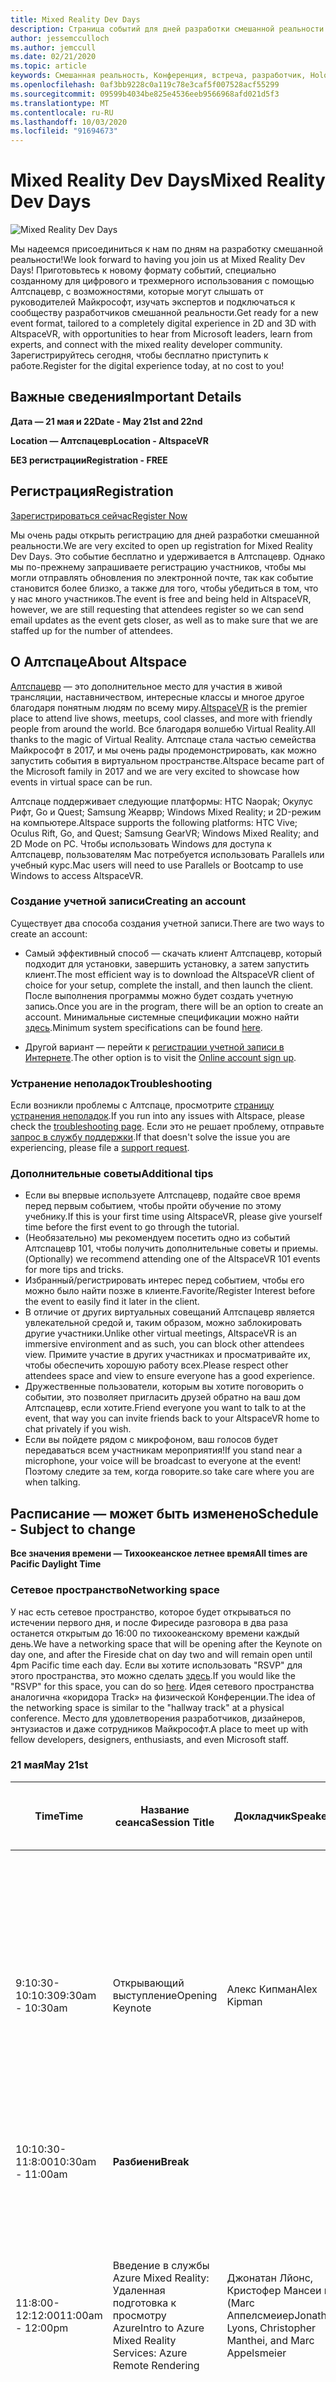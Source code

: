 ```yaml
---
title: Mixed Reality Dev Days
description: Страница событий для дней разработки смешанной реальности
author: jessemcculloch
ms.author: jemccull
ms.date: 02/21/2020
ms.topic: article
keywords: Смешанная реальность, Конференция, встреча, разработчик, HoloLens, HoloLens 2, Kinect
ms.openlocfilehash: 0af3bb9228c0a119c78e3caf5f007528acf55299
ms.sourcegitcommit: 09599b4034be825e4536eeb9566968afd021d5f3
ms.translationtype: MT
ms.contentlocale: ru-RU
ms.lasthandoff: 10/03/2020
ms.locfileid: "91694673"
---
```

# <a name="mixed-reality-dev-days"></a><span data-ttu-id="3b0d9-104">Mixed Reality Dev Days</span><span class="sxs-lookup"><span data-stu-id="3b0d9-104">Mixed Reality Dev Days</span></span>

![Mixed Reality Dev Days](images/MRDD/MRDevDaysBanner.png)

<span data-ttu-id="3b0d9-106">Мы надеемся присоединиться к нам по дням на разработку смешанной реальности!</span><span class="sxs-lookup"><span data-stu-id="3b0d9-106">We look forward to having you join us at Mixed Reality Dev Days!</span></span> <span data-ttu-id="3b0d9-107">Приготовьтесь к новому формату событий, специально созданному для цифрового и трехмерного использования с помощью Алтспацевр, с возможностями, которые могут слышать от руководителей Майкрософт, изучать экспертов и подключаться к сообществу разработчиков смешанной реальности.</span><span class="sxs-lookup"><span data-stu-id="3b0d9-107">Get ready for a new event format, tailored to a completely digital experience in 2D and 3D with AltspaceVR, with opportunities to hear from Microsoft leaders, learn from experts, and connect with the mixed reality developer community.</span></span> <span data-ttu-id="3b0d9-108">Зарегистрируйтесь сегодня, чтобы бесплатно приступить к работе.</span><span class="sxs-lookup"><span data-stu-id="3b0d9-108">Register for the digital experience today, at no cost to you!</span></span>

## <a name="important-details"></a><span data-ttu-id="3b0d9-109">Важные сведения</span><span class="sxs-lookup"><span data-stu-id="3b0d9-109">Important Details</span></span>

<span data-ttu-id="3b0d9-110">**Дата — 21 мая и 22**</span><span class="sxs-lookup"><span data-stu-id="3b0d9-110">**Date - May 21st and 22nd**</span></span>

<span data-ttu-id="3b0d9-111">**Location — Алтспацевр**</span><span class="sxs-lookup"><span data-stu-id="3b0d9-111">**Location - AltspaceVR**</span></span>

<span data-ttu-id="3b0d9-112">**БЕЗ регистрации**</span><span class="sxs-lookup"><span data-stu-id="3b0d9-112">**Registration - FREE**</span></span>

## <a name="registration"></a><span data-ttu-id="3b0d9-113">Регистрация</span><span class="sxs-lookup"><span data-stu-id="3b0d9-113">Registration</span></span>

[<span data-ttu-id="3b0d9-114">Зарегистрироваться сейчас</span><span class="sxs-lookup"><span data-stu-id="3b0d9-114">Register Now</span></span>](https://mixedrealityprod.microsoftcrmportals.com/MRDDRegistration/)

<span data-ttu-id="3b0d9-115">Мы очень рады открыть регистрацию для дней разработки смешанной реальности.</span><span class="sxs-lookup"><span data-stu-id="3b0d9-115">We are very excited to open up registration for Mixed Reality Dev Days.</span></span>  <span data-ttu-id="3b0d9-116">Это событие бесплатно и удерживается в Алтспацевр. Однако мы по-прежнему запрашиваете регистрацию участников, чтобы мы могли отправлять обновления по электронной почте, так как событие становится более близко, а также для того, чтобы убедиться в том, что у нас много участников.</span><span class="sxs-lookup"><span data-stu-id="3b0d9-116">The event is free and being held in AltspaceVR, however, we are still requesting that attendees register so we can send email updates as the event gets closer, as well as to make sure that we are staffed up for the number of attendees.</span></span>

## <a name="about-altspace"></a><span data-ttu-id="3b0d9-117">О Алтспаце</span><span class="sxs-lookup"><span data-stu-id="3b0d9-117">About Altspace</span></span>

<span data-ttu-id="3b0d9-118">[Алтспацевр](https://altvr.com/) — это дополнительное место для участия в живой трансляции, наставничеством, интересные классы и многое другое благодаря понятным людям по всему миру.</span><span class="sxs-lookup"><span data-stu-id="3b0d9-118">[AltspaceVR](https://altvr.com/) is the premier place to attend live shows, meetups, cool classes, and more with friendly people from around the world.</span></span> <span data-ttu-id="3b0d9-119">Все благодаря волшебю Virtual Reality.</span><span class="sxs-lookup"><span data-stu-id="3b0d9-119">All thanks to the magic of Virtual Reality.</span></span>  <span data-ttu-id="3b0d9-120">Алтспаце стала частью семейства Майкрософт в 2017, и мы очень рады продемонстрировать, как можно запустить события в виртуальном пространстве.</span><span class="sxs-lookup"><span data-stu-id="3b0d9-120">Altspace became part of the Microsoft family in 2017 and we are very excited to showcase how events in virtual space can be run.</span></span>

<span data-ttu-id="3b0d9-121">Алтспаце поддерживает следующие платформы: HTC Naopak; Окулус Рифт, Go и Quest; Samsung Жеарвр; Windows Mixed Reality; и 2D-режим на компьютере.</span><span class="sxs-lookup"><span data-stu-id="3b0d9-121">Altspace supports the following platforms: HTC Vive; Oculus Rift, Go, and Quest; Samsung GearVR; Windows Mixed Reality; and 2D Mode on PC.</span></span>  <span data-ttu-id="3b0d9-122">Чтобы использовать Windows для доступа к Алтспацевр, пользователям Mac потребуется использовать Parallels или учебный курс.</span><span class="sxs-lookup"><span data-stu-id="3b0d9-122">Mac users will need to use Parallels or Bootcamp to use Windows to access AltspaceVR.</span></span>

### <a name="creating-an-account"></a><span data-ttu-id="3b0d9-123">Создание учетной записи</span><span class="sxs-lookup"><span data-stu-id="3b0d9-123">Creating an account</span></span>

<span data-ttu-id="3b0d9-124">Существует два способа создания учетной записи.</span><span class="sxs-lookup"><span data-stu-id="3b0d9-124">There are two ways to create an account:</span></span>

- <span data-ttu-id="3b0d9-125">Самый эффективный способ — скачать клиент Алтспацевр, который подходит для установки, завершить установку, а затем запустить клиент.</span><span class="sxs-lookup"><span data-stu-id="3b0d9-125">The most efficient way is to download the AltspaceVR client of choice for your setup, complete the install, and then launch the client.</span></span> <span data-ttu-id="3b0d9-126">После выполнения программы можно будет создать учетную запись.</span><span class="sxs-lookup"><span data-stu-id="3b0d9-126">Once you are in the program, there will be an option to create an account.</span></span>  <span data-ttu-id="3b0d9-127">Минимальные системные спецификации можно найти [здесь](https://help.altvr.com/hc/en-us/articles/115003538414-Minimum-System-Specifications).</span><span class="sxs-lookup"><span data-stu-id="3b0d9-127">Minimum system specifications can be found [here](https://help.altvr.com/hc/en-us/articles/115003538414-Minimum-System-Specifications).</span></span>

- <span data-ttu-id="3b0d9-128">Другой вариант — перейти к [регистрации учетной записи в Интернете](https://account.altvr.com/users/sign_up).</span><span class="sxs-lookup"><span data-stu-id="3b0d9-128">The other option is to visit the [Online account sign up](https://account.altvr.com/users/sign_up).</span></span>

### <a name="troubleshooting"></a><span data-ttu-id="3b0d9-129">Устранение неполадок</span><span class="sxs-lookup"><span data-stu-id="3b0d9-129">Troubleshooting</span></span>

<span data-ttu-id="3b0d9-130">Если возникли проблемы с Алтспаце, просмотрите [страницу устранения неполадок](https://help.altvr.com/hc/en-us/sections/115000792634-Troubleshooting).</span><span class="sxs-lookup"><span data-stu-id="3b0d9-130">If you run into any issues with Altspace, please check the [troubleshooting page](https://help.altvr.com/hc/en-us/sections/115000792634-Troubleshooting).</span></span> <span data-ttu-id="3b0d9-131">Если это не решает проблему, отправьте [запрос в службу поддержки](https://help.altvr.com/hc/en-us/requests/new).</span><span class="sxs-lookup"><span data-stu-id="3b0d9-131">If that doesn't solve the issue you are experiencing, please file a [support request](https://help.altvr.com/hc/en-us/requests/new).</span></span>

### <a name="additional-tips"></a><span data-ttu-id="3b0d9-132">Дополнительные советы</span><span class="sxs-lookup"><span data-stu-id="3b0d9-132">Additional tips</span></span>

- <span data-ttu-id="3b0d9-133">Если вы впервые используете Алтспацевр, подайте свое время перед первым событием, чтобы пройти обучение по этому учебнику.</span><span class="sxs-lookup"><span data-stu-id="3b0d9-133">If this is your first time using AltspaceVR, please give yourself time before the first event to go through the tutorial.</span></span>
- <span data-ttu-id="3b0d9-134">(Необязательно) мы рекомендуем посетить одно из событий Алтспацевр 101, чтобы получить дополнительные советы и приемы.</span><span class="sxs-lookup"><span data-stu-id="3b0d9-134">(Optionally) we recommend attending one of the AltspaceVR 101 events for more tips and tricks.</span></span>
- <span data-ttu-id="3b0d9-135">Избранный/регистрировать интерес перед событием, чтобы его можно было найти позже в клиенте.</span><span class="sxs-lookup"><span data-stu-id="3b0d9-135">Favorite/Register Interest before the event to easily find it later in the client.</span></span>
- <span data-ttu-id="3b0d9-136">В отличие от других виртуальных совещаний Алтспацевр является увлекательной средой и, таким образом, можно заблокировать другие участники.</span><span class="sxs-lookup"><span data-stu-id="3b0d9-136">Unlike other virtual meetings, AltspaceVR is an immersive environment and as such, you can block other attendees view.</span></span> <span data-ttu-id="3b0d9-137">Примите участие в других участниках и просматривайте их, чтобы обеспечить хорошую работу всех.</span><span class="sxs-lookup"><span data-stu-id="3b0d9-137">Please respect other attendees space and view to ensure everyone has a good experience.</span></span>
- <span data-ttu-id="3b0d9-138">Дружественные пользователи, которым вы хотите поговорить о событии, это позволяет пригласить друзей обратно на ваш дом Алтспацевр, если хотите.</span><span class="sxs-lookup"><span data-stu-id="3b0d9-138">Friend everyone you want to talk to at the event, that way you can invite friends back to your AltspaceVR home to chat privately if you wish.</span></span>
- <span data-ttu-id="3b0d9-139">Если вы пойдете рядом с микрофоном, ваш голосов будет передаваться всем участникам мероприятия!</span><span class="sxs-lookup"><span data-stu-id="3b0d9-139">If you stand near a microphone, your voice will be broadcast to everyone at the event!</span></span> <span data-ttu-id="3b0d9-140">Поэтому следите за тем, когда говорите.</span><span class="sxs-lookup"><span data-stu-id="3b0d9-140">so take care where you are when talking.</span></span>

## <a name="schedule---subject-to-change"></a><span data-ttu-id="3b0d9-141">Расписание — может быть изменено</span><span class="sxs-lookup"><span data-stu-id="3b0d9-141">Schedule - Subject to change</span></span>

<span data-ttu-id="3b0d9-142">**Все значения времени — Тихоокеанское летнее время**</span><span class="sxs-lookup"><span data-stu-id="3b0d9-142">**All times are Pacific Daylight Time**</span></span> 

### <a name="networking-space"></a><span data-ttu-id="3b0d9-143">Сетевое пространство</span><span class="sxs-lookup"><span data-stu-id="3b0d9-143">Networking space</span></span>

<span data-ttu-id="3b0d9-144">У нас есть сетевое пространство, которое будет открываться по истечении первого дня, и после Фиресиде разговора в два раза останется открытым до 16:00 по тихоокеанскому времени каждый день.</span><span class="sxs-lookup"><span data-stu-id="3b0d9-144">We have a networking space that will be opening after the Keynote on day one, and after the Fireside chat on day two and will remain open until 4pm Pacific time each day.</span></span> <span data-ttu-id="3b0d9-145">Если вы хотите использовать "RSVP" для этого пространства, это можно сделать [здесь](https://account.altvr.com/events/1472955760198550135).</span><span class="sxs-lookup"><span data-stu-id="3b0d9-145">If you would like the "RSVP" for this space, you can do so [here](https://account.altvr.com/events/1472955760198550135).</span></span> <span data-ttu-id="3b0d9-146">Идея сетевого пространства аналогична «коридора Track» на физической Конференции.</span><span class="sxs-lookup"><span data-stu-id="3b0d9-146">The idea of the networking space is similar to the "hallway track" at a physical conference.</span></span>  <span data-ttu-id="3b0d9-147">Место для удовлетворения разработчиков, дизайнеров, энтузиастов и даже сотрудников Майкрософт.</span><span class="sxs-lookup"><span data-stu-id="3b0d9-147">A place to meet up with fellow developers, designers, enthusiasts, and even Microsoft staff.</span></span>

### <a name="may-21st"></a><span data-ttu-id="3b0d9-148">21 мая</span><span class="sxs-lookup"><span data-stu-id="3b0d9-148">May 21st</span></span>
|<span data-ttu-id="3b0d9-149">**Time**</span><span class="sxs-lookup"><span data-stu-id="3b0d9-149">**Time**</span></span>|<span data-ttu-id="3b0d9-150">**Название сеанса**</span><span class="sxs-lookup"><span data-stu-id="3b0d9-150">**Session Title**</span></span>|<span data-ttu-id="3b0d9-151">**Докладчик**</span><span class="sxs-lookup"><span data-stu-id="3b0d9-151">**Speaker**</span></span>|<span data-ttu-id="3b0d9-152">**Описание**</span><span class="sxs-lookup"><span data-stu-id="3b0d9-152">**Description**</span></span>|<span data-ttu-id="3b0d9-153">**Ссылка на страницу событий**</span><span class="sxs-lookup"><span data-stu-id="3b0d9-153">**Link to Event Page**</span></span>|
|---------|---------|---------|---------|---------|
|<span data-ttu-id="3b0d9-154">9:10:30-10:10:30</span><span class="sxs-lookup"><span data-stu-id="3b0d9-154">9:30am - 10:30am</span></span>|<span data-ttu-id="3b0d9-155">Открывающий выступление</span><span class="sxs-lookup"><span data-stu-id="3b0d9-155">Opening Keynote</span></span>|<span data-ttu-id="3b0d9-156">Алекс Кипман</span><span class="sxs-lookup"><span data-stu-id="3b0d9-156">Alex Kipman</span></span>|<span data-ttu-id="3b0d9-157">Присоединяйтесь к нам, как Алекс Кипман запускает наше первое событие в течение дня с виртуальной смешанной реальности.</span><span class="sxs-lookup"><span data-stu-id="3b0d9-157">Come join us as Alex Kipman starts our first ever virtual Mixed Reality Dev Days event.</span></span> <span data-ttu-id="3b0d9-158">Если вы используете гарнитуру VR, мы рекомендуем присоединиться к нам в Алтспацевр. Если вы присоединяетесь к компьютеру, ознакомьтесь с нашим облаку по адресу [https://aka.ms/MRDDKeynote](https://aka.ms/MRDDKeynote)</span><span class="sxs-lookup"><span data-stu-id="3b0d9-158">If you are using a VR headset we encourage you to join us in AltspaceVR, and if you are joining from a computer, please check out our livestream at [https://aka.ms/MRDDKeynote](https://aka.ms/MRDDKeynote)</span></span>|[<span data-ttu-id="3b0d9-159">Страница RSVP</span><span class="sxs-lookup"><span data-stu-id="3b0d9-159">RSVP Page</span></span>](https://account.altvr.com/events/1475172303389065242)|
|<span data-ttu-id="3b0d9-160">10:10:30-11:8:00</span><span class="sxs-lookup"><span data-stu-id="3b0d9-160">10:30am - 11:00am</span></span>|<span data-ttu-id="3b0d9-161">**Разбиени**</span><span class="sxs-lookup"><span data-stu-id="3b0d9-161">**Break**</span></span>||||
|<span data-ttu-id="3b0d9-162">11:8:00-12:12:00</span><span class="sxs-lookup"><span data-stu-id="3b0d9-162">11:00am - 12:00pm</span></span>|<span data-ttu-id="3b0d9-163">Введение в службы Azure Mixed Reality: Удаленная подготовка к просмотру Azure</span><span class="sxs-lookup"><span data-stu-id="3b0d9-163">Intro to Azure Mixed Reality Services: Azure Remote Rendering</span></span>|<span data-ttu-id="3b0d9-164">Джонатан Лйонс, Кристофер Мансеи и (Marc Аппелсмеиер</span><span class="sxs-lookup"><span data-stu-id="3b0d9-164">Jonathan Lyons, Christopher Manthei, and Marc Appelsmeier</span></span>|<span data-ttu-id="3b0d9-165">Удаленная визуализация Azure только что была общедоступной предварительной версии.</span><span class="sxs-lookup"><span data-stu-id="3b0d9-165">Azure Remote Rendering just entered public preview.</span></span>  <span data-ttu-id="3b0d9-166">Узнайте, как с помощью ARR можно визуализировать интерактивные трехмерные модели с сотнями миллионов многоугольников и передавать их на устройства, например HoloLens 2 в режиме реального времени.</span><span class="sxs-lookup"><span data-stu-id="3b0d9-166">Learn how you can use ARR to render interactive 3D models with hundreds of millions of polygons and stream them to devices like HoloLens 2 in real-time.</span></span>|[<span data-ttu-id="3b0d9-167">Страница RSVP</span><span class="sxs-lookup"><span data-stu-id="3b0d9-167">RSVP Page</span></span>](https://account.altvr.com/events/1475002657985790153)|
|<span data-ttu-id="3b0d9-168">11:8:00-12:12:00</span><span class="sxs-lookup"><span data-stu-id="3b0d9-168">11:00am - 12:00pm</span></span>|<span data-ttu-id="3b0d9-169">Введение в неreal + МРТК для HoloLens 2</span><span class="sxs-lookup"><span data-stu-id="3b0d9-169">Intro to Unreal + MRTK for HoloLens 2</span></span>|<span data-ttu-id="3b0d9-170">Лето Wu & Luis Валверде</span><span class="sxs-lookup"><span data-stu-id="3b0d9-170">Summer Wu & Luis Valverde</span></span>|<span data-ttu-id="3b0d9-171">Поддержка нереального модуля для HoloLens 2 достигла состояния готовности к производству с выпуском UE 4,25 в Май!</span><span class="sxs-lookup"><span data-stu-id="3b0d9-171">Unreal Engine support for HoloLens 2 reached production-ready status with the release of UE 4.25 in May!</span></span> <span data-ttu-id="3b0d9-172">Наряду с UE 4,25, в ответ на вопрос Top, мы с вами работаем от разработчиков, так как поддержка HoloLens в реальности была впервые отгружена в предварительной версии, наша группа выпустила первый компонент набора средств Mixed Reality для нереальных: средств UX 0,8.</span><span class="sxs-lookup"><span data-stu-id="3b0d9-172">Alongside UE 4.25, in response to the top ask we've been hearing from developers since Unreal's HoloLens support first shipped in preview, our team released the first component of the Mixed Reality Toolkit for Unreal: UX Tools 0.8.</span></span> <span data-ttu-id="3b0d9-173">В этом выпуске мы предоставим обзор функций, предоставляемых в нереальном ядре 4 и МРТК, и как их использовать для создания процесса сборки для HoloLens 2.</span><span class="sxs-lookup"><span data-stu-id="3b0d9-173">In this talk, we'll provide an overview of the features provided in Unreal Engine 4 and MRTK for Unreal, and how to use them to build epic experiences for HoloLens 2.</span></span>|[<span data-ttu-id="3b0d9-174">Страница RSVP</span><span class="sxs-lookup"><span data-stu-id="3b0d9-174">RSVP Page</span></span>](https://account.altvr.com/events/1475006046102618860)|
|<span data-ttu-id="3b0d9-175">11:8:00-12:12:00</span><span class="sxs-lookup"><span data-stu-id="3b0d9-175">11:00am - 12:00pm</span></span>|<span data-ttu-id="3b0d9-176">Начало работы с HoloLens 2 и Unity</span><span class="sxs-lookup"><span data-stu-id="3b0d9-176">Getting started with the HoloLens 2 and Unity</span></span>|<span data-ttu-id="3b0d9-177">"Самое Миллер" — Unity</span><span class="sxs-lookup"><span data-stu-id="3b0d9-177">Dan Miller - Unity</span></span>|<span data-ttu-id="3b0d9-178">Изучите основы настройки Unity и создания для HoloLens 2.</span><span class="sxs-lookup"><span data-stu-id="3b0d9-178">Learn the basics of setting up Unity and building for the HoloLens 2.</span></span> <span data-ttu-id="3b0d9-179">В этой презентации рассматриваются рекомендации, основные возможности HoloLens 2 и способы быстрого добавления поддержки отслеживания и интерактивности с помощью собственного API Unity.</span><span class="sxs-lookup"><span data-stu-id="3b0d9-179">This presentation will cover best practices, basic features of the HoloLens 2 and how to quickly add hand tracking support and interactivity with native Unity API's</span></span>|[<span data-ttu-id="3b0d9-180">Страница RSVP</span><span class="sxs-lookup"><span data-stu-id="3b0d9-180">RSVP Page</span></span>](https://account.altvr.com/events/1472992231919977379)|
|<span data-ttu-id="3b0d9-181">12:12:00-1:12:00</span><span class="sxs-lookup"><span data-stu-id="3b0d9-181">12:00pm - 1:00pm</span></span>|<span data-ttu-id="3b0d9-182">**Ланч**</span><span class="sxs-lookup"><span data-stu-id="3b0d9-182">**Lunch**</span></span>||||
|<span data-ttu-id="3b0d9-183">1:12:00-2:12:00</span><span class="sxs-lookup"><span data-stu-id="3b0d9-183">1:00pm - 2:00pm</span></span>|<span data-ttu-id="3b0d9-184">Введение в службы Azure Mixed Reality: пространственные привязки Azure</span><span class="sxs-lookup"><span data-stu-id="3b0d9-184">Intro to Azure Mixed Reality Services: Azure Spatial Anchors</span></span>|<span data-ttu-id="3b0d9-185">Арчана Айеру & Виценте Ривера</span><span class="sxs-lookup"><span data-stu-id="3b0d9-185">Archana Iyer & Vicente Rivera</span></span>|<span data-ttu-id="3b0d9-186">Обзор пространственных привязок Azure (ASA) и соответствующих сценариев.</span><span class="sxs-lookup"><span data-stu-id="3b0d9-186">An overview of Azure Spatial Anchors (ASA) and relevant scenarios.</span></span> <span data-ttu-id="3b0d9-187">В этом разговоре будут рассмотрены новые возможности, разработанные в прошлом году, с примерами кода для их использования.</span><span class="sxs-lookup"><span data-stu-id="3b0d9-187">This talk will go over new capabilities developed in the past year, with code samples on how to use them.</span></span> <span data-ttu-id="3b0d9-188">Мы будем перейдем к рекомендациям при построении с помощью ASA и тому, как приступить к интеграции в свои продукты.</span><span class="sxs-lookup"><span data-stu-id="3b0d9-188">We will go over best practices while building with ASA and how you can start integrating it into your products.</span></span>|[<span data-ttu-id="3b0d9-189">Страница RSVP</span><span class="sxs-lookup"><span data-stu-id="3b0d9-189">RSVP Page</span></span>](https://account.altvr.com/events/1475008244597392161)|
|<span data-ttu-id="3b0d9-190">1:12:00-2:12:00</span><span class="sxs-lookup"><span data-stu-id="3b0d9-190">1:00pm - 2:00pm</span></span>|<span data-ttu-id="3b0d9-191">Введение в МРТК-Unity</span><span class="sxs-lookup"><span data-stu-id="3b0d9-191">Intro to MRTK-Unity</span></span>|<span data-ttu-id="3b0d9-192">Касерине Диаз</span><span class="sxs-lookup"><span data-stu-id="3b0d9-192">Catherine Diaz</span></span>|<span data-ttu-id="3b0d9-193">В статье Введение в МРТК Session будет учебник по созданию простого приложения МРТК от начала до конца.</span><span class="sxs-lookup"><span data-stu-id="3b0d9-193">The Introduction to MRTK session will be a tutorial on how to create a simple MRTK app from start to finish.</span></span>  <span data-ttu-id="3b0d9-194">В этом разговоре будут рассмотрены концепции взаимодействия и показаны МРТК возможности для нескольких платформ.</span><span class="sxs-lookup"><span data-stu-id="3b0d9-194">This talk will go over interaction concepts and show MRTK’s multi-platform capabilities.</span></span>|[<span data-ttu-id="3b0d9-195">Страница RSVP</span><span class="sxs-lookup"><span data-stu-id="3b0d9-195">RSVP Page</span></span>](https://account.altvr.com/events/1475010228134085240)|
|<span data-ttu-id="3b0d9-196">1:12:00-2:12:00</span><span class="sxs-lookup"><span data-stu-id="3b0d9-196">1:00pm - 2:00pm</span></span>|<span data-ttu-id="3b0d9-197">Сведения из приложения MR Surfaces</span><span class="sxs-lookup"><span data-stu-id="3b0d9-197">Learnings from the MR Surfaces App</span></span>|<span data-ttu-id="3b0d9-198">От Симкинс</span><span class="sxs-lookup"><span data-stu-id="3b0d9-198">Lars Simkins</span></span>|<span data-ttu-id="3b0d9-199">Присоединяйтесь к инженерам приложения МРДЛ Surfaces для HoloLens 2, так как они говорят о истории разработки приложения и технических выделениях.</span><span class="sxs-lookup"><span data-stu-id="3b0d9-199">Join the engineers behind the MRDL Surfaces app for HoloLens 2 as they talk about the app’s design story and technical highlights.</span></span>|[<span data-ttu-id="3b0d9-200">Страница RSVP</span><span class="sxs-lookup"><span data-stu-id="3b0d9-200">RSVP Page</span></span>](https://account.altvr.com/events/1475013412952998418)|
|<span data-ttu-id="3b0d9-201">2:12:00-2:30</span><span class="sxs-lookup"><span data-stu-id="3b0d9-201">2:00pm - 2:30pm</span></span>|<span data-ttu-id="3b0d9-202">**Разбиени**</span><span class="sxs-lookup"><span data-stu-id="3b0d9-202">**Break**</span></span>||||
|<span data-ttu-id="3b0d9-203">2:30-3:30</span><span class="sxs-lookup"><span data-stu-id="3b0d9-203">2:30pm - 3:30pm</span></span>|<span data-ttu-id="3b0d9-204">Интеграция с отслеживанием текста Azure Kinect с Unity</span><span class="sxs-lookup"><span data-stu-id="3b0d9-204">Azure Kinect Body Tracking Unity Integration</span></span>|<span data-ttu-id="3b0d9-205">Ангус Антлэй</span><span class="sxs-lookup"><span data-stu-id="3b0d9-205">Angus Antley</span></span>| <span data-ttu-id="3b0d9-206">Узнайте, как использовать символы в Unity с помощью пакета SDK для отслеживания текста Kinect для Azure.</span><span class="sxs-lookup"><span data-stu-id="3b0d9-206">Learn how to drive characters in Unity using the Azure Kinect Body Tracking SDK.</span></span>|[<span data-ttu-id="3b0d9-207">Страница RSVP</span><span class="sxs-lookup"><span data-stu-id="3b0d9-207">RSVP Page</span></span>](https://account.altvr.com/events/1475015668867793376)|
|<span data-ttu-id="3b0d9-208">2:30-3:30</span><span class="sxs-lookup"><span data-stu-id="3b0d9-208">2:30pm - 3:30pm</span></span>|<span data-ttu-id="3b0d9-209">Стандартные блоки UX МРТК</span><span class="sxs-lookup"><span data-stu-id="3b0d9-209">MRTK’s UX Building Blocks</span></span>|<span data-ttu-id="3b0d9-210">Йоон парк</span><span class="sxs-lookup"><span data-stu-id="3b0d9-210">Yoon Park</span></span>|<span data-ttu-id="3b0d9-211">Подробное рассмотрение компонентов UX МРТК, которые помогут вам создавать привлекательные возможности смешанной реальности.</span><span class="sxs-lookup"><span data-stu-id="3b0d9-211">Deep dive on the MRTK’s UX components that help you build beautiful mixed reality experiences.</span></span>|[<span data-ttu-id="3b0d9-212">Страница RSVP</span><span class="sxs-lookup"><span data-stu-id="3b0d9-212">RSVP Page</span></span>](https://account.altvr.com/events/1475017558024257973)|
|<span data-ttu-id="3b0d9-213">2:30-3:30</span><span class="sxs-lookup"><span data-stu-id="3b0d9-213">2:30pm - 3:30pm</span></span>|<span data-ttu-id="3b0d9-214">Средства производительности МРТК</span><span class="sxs-lookup"><span data-stu-id="3b0d9-214">MRTK Performance Tools</span></span>|<span data-ttu-id="3b0d9-215">Куртис Евелеигх & Дэвид Клине</span><span class="sxs-lookup"><span data-stu-id="3b0d9-215">Kurtis Eveleigh & David Kline</span></span>|<span data-ttu-id="3b0d9-216">Общие сведения о средствах производительности, как в МРТК, так и на внешних, а также в обзоре стандартного шейдера МРТК.</span><span class="sxs-lookup"><span data-stu-id="3b0d9-216">An introduction to performance tools, both in MRTK and external, as well as an overview of the MRTK Standard Shader.</span></span>|[<span data-ttu-id="3b0d9-217">Страница RSVP</span><span class="sxs-lookup"><span data-stu-id="3b0d9-217">RSVP Page</span></span>](https://account.altvr.com/events/1475019477857861856)|
|<span data-ttu-id="3b0d9-218">3:30-4:12:00</span><span class="sxs-lookup"><span data-stu-id="3b0d9-218">3:30pm - 4:00pm</span></span>|<span data-ttu-id="3b0d9-219">**Разбиени**</span><span class="sxs-lookup"><span data-stu-id="3b0d9-219">**Break**</span></span>||||
|<span data-ttu-id="3b0d9-220">4:12:00-5:12:00</span><span class="sxs-lookup"><span data-stu-id="3b0d9-220">4:00pm - 5:00pm</span></span>|<span data-ttu-id="3b0d9-221">Состояние смешанной реальности — где компании находят успеха</span><span class="sxs-lookup"><span data-stu-id="3b0d9-221">The State of Mixed Reality -- Where Companies are finding Success</span></span>|<span data-ttu-id="3b0d9-222">Ori Amiga & Мэтт Флеккенстеин</span><span class="sxs-lookup"><span data-stu-id="3b0d9-222">Ori Amiga & Matt Fleckenstein</span></span>|<span data-ttu-id="3b0d9-223">Пограничные вычисления с высокой задержкой, в сочетании с AI и Mixed Reality, являются основой для нового поколения.</span><span class="sxs-lookup"><span data-stu-id="3b0d9-223">Ultra-low latency edge computing, coupled with AI and mixed reality, is the foundation for the next generation of experiences.</span></span> <span data-ttu-id="3b0d9-224">Благодаря объединению цифровых и физических миров в повсеместные вычислительные возможности, Смешанная реальность включает возможности, которые могли бы быть только что ранее.</span><span class="sxs-lookup"><span data-stu-id="3b0d9-224">By blending the digital and the physical worlds into ubiquitous computing experiences, mixed reality is enabling possibilities we could have only dreamed of previously.</span></span> <span data-ttu-id="3b0d9-225">В этом сеансе ori и Мэтт будут предоставлять уникальные сведения о возможностях рынка смешанной реальности сегодня и в будущем.</span><span class="sxs-lookup"><span data-stu-id="3b0d9-225">In this session, Ori and Matt will provide unique insight into the mixed reality market opportunity today and in the future.</span></span> <span data-ttu-id="3b0d9-226">В них будут выделены сведения о том, как корпорация Майкрософт помогает ведущим предприятиям в производстве, здравоохранения и розничной торговле в сфере смешанной реальности повысить эффективность бизнеса и преобразовывать взаимодействие с клиентами и сотрудниками.</span><span class="sxs-lookup"><span data-stu-id="3b0d9-226">They will highlight how Microsoft is helping leading enterprises in manufacturing, health care and retail harness the power of mixed reality to drive business efficiency and transform customer and employee experiences.</span></span>|[<span data-ttu-id="3b0d9-227">Страница RSVP</span><span class="sxs-lookup"><span data-stu-id="3b0d9-227">RSVP Page</span></span>](https://account.altvr.com/events/1475759753555608230)|
||||||

### <a name="may-22nd"></a><span data-ttu-id="3b0d9-228">Май 22</span><span class="sxs-lookup"><span data-stu-id="3b0d9-228">May 22nd</span></span>
|<span data-ttu-id="3b0d9-229">**Time**</span><span class="sxs-lookup"><span data-stu-id="3b0d9-229">**Time**</span></span>|<span data-ttu-id="3b0d9-230">**Название сеанса**</span><span class="sxs-lookup"><span data-stu-id="3b0d9-230">**Session Title**</span></span>|<span data-ttu-id="3b0d9-231">**Докладчик**</span><span class="sxs-lookup"><span data-stu-id="3b0d9-231">**Speaker**</span></span>|<span data-ttu-id="3b0d9-232">**Описание**</span><span class="sxs-lookup"><span data-stu-id="3b0d9-232">**Description**</span></span>|<span data-ttu-id="3b0d9-233">**Ссылка на страницу событий**</span><span class="sxs-lookup"><span data-stu-id="3b0d9-233">**Link to Event Page**</span></span>|
|---------|---------|---------|---------|---------|
|<span data-ttu-id="3b0d9-234">9:10:30-10:10:30</span><span class="sxs-lookup"><span data-stu-id="3b0d9-234">9:30am - 10:30am</span></span>|<span data-ttu-id="3b0d9-235">Фиресиде чат</span><span class="sxs-lookup"><span data-stu-id="3b0d9-235">Fireside Chat</span></span>|<span data-ttu-id="3b0d9-236">Алекс Кипман & Ренé Счулте</span><span class="sxs-lookup"><span data-stu-id="3b0d9-236">Alex Kipman & René Schulte</span></span>|<span data-ttu-id="3b0d9-237">В течение дня два мы пригласили специалистов Майкрософт, регионального директора и участников сообщества екстраординаире Ренé Счулте, чтобы поэкспериментировать и поговорить о темах сообщества.</span><span class="sxs-lookup"><span data-stu-id="3b0d9-237">Opening up day two we have invited Microsoft MVP, Regional Director, and community member extraordinaire René Schulte to stand around a fire and chat about the topics the community is interested in.</span></span> <span data-ttu-id="3b0d9-238">Ренé собирает вопросы от сообщества в течение приблизительного дня, и мы предполагаем, что это будет отличная беседа.</span><span class="sxs-lookup"><span data-stu-id="3b0d9-238">René has been gathering questions from the community for about a week, and we anticipate it's going to be a great conversation.</span></span>|[<span data-ttu-id="3b0d9-239">Страница RSVP</span><span class="sxs-lookup"><span data-stu-id="3b0d9-239">RSVP Page</span></span>](https://account.altvr.com/events/1472969601032651685)|
|<span data-ttu-id="3b0d9-240">10:10:30-11:8:00</span><span class="sxs-lookup"><span data-stu-id="3b0d9-240">10:30am - 11:00am</span></span>|<span data-ttu-id="3b0d9-241">**Разбиени**</span><span class="sxs-lookup"><span data-stu-id="3b0d9-241">**Break**</span></span>||||
|<span data-ttu-id="3b0d9-242">11:8:00-12:12:00</span><span class="sxs-lookup"><span data-stu-id="3b0d9-242">11:00am - 12:00pm</span></span>|<span data-ttu-id="3b0d9-243">Проектирование возможностей AR/VR с помощью Microsoft Макуетте</span><span class="sxs-lookup"><span data-stu-id="3b0d9-243">Designing AR/VR experiences using Microsoft Maquette</span></span>|<span data-ttu-id="3b0d9-244">Рикардо Акоста</span><span class="sxs-lookup"><span data-stu-id="3b0d9-244">Ricardo Acosta</span></span>|<span data-ttu-id="3b0d9-245">Разработка приложения для телефона или веб-сайта имеет четко определенный рабочий процесс.</span><span class="sxs-lookup"><span data-stu-id="3b0d9-245">Designing a phone app or a website has a well-defined workflow.</span></span> <span data-ttu-id="3b0d9-246">К сожалению, из-за того, что его новизна проектирование возможностей пространственной реальности может быть непростой, если используется один и тот же 2D-процесс или набор инструментов.</span><span class="sxs-lookup"><span data-stu-id="3b0d9-246">Unfortunately, due to its novelty designing spatial reality experiences can be tricky if you use the same 2D workflow or toolset.</span></span> <span data-ttu-id="3b0d9-247">К счастью, новое приложение Microsoft Макуетте посвящено разработке конструкторов UX.</span><span class="sxs-lookup"><span data-stu-id="3b0d9-247">Luckily, the new Microsoft Maquette app focuses on helping UX designers to design.</span></span>|[<span data-ttu-id="3b0d9-248">Страница RSVP</span><span class="sxs-lookup"><span data-stu-id="3b0d9-248">RSVP Page</span></span>](https://account.altvr.com/events/1475022385332618137)|
|<span data-ttu-id="3b0d9-249">11:8:00-12:12:00</span><span class="sxs-lookup"><span data-stu-id="3b0d9-249">11:00am - 12:00pm</span></span>|<span data-ttu-id="3b0d9-250">МРТК Unity v2 & больше — как отзывы сообщества помогли нам улучшить МРТК</span><span class="sxs-lookup"><span data-stu-id="3b0d9-250">MRTK Unity v2 & beyond - How community feedback helped us improve MRTK</span></span>|<span data-ttu-id="3b0d9-251">Бернадетте Салхаммер</span><span class="sxs-lookup"><span data-stu-id="3b0d9-251">Bernadette Thalhammer</span></span>|<span data-ttu-id="3b0d9-252">Мы поговорим о том, как мы улучшили работу разработчиков за последний год, прослушивая отзывы от сообщества и как разработчики могут использовать некоторые улучшения.</span><span class="sxs-lookup"><span data-stu-id="3b0d9-252">A talk about how we've improved the developer experience over the last year by listening to feedback from the community and how developers can leverage some these improvements.</span></span> <span data-ttu-id="3b0d9-253">Мы познакомимся с документацией и модульным тестированием, новым компонентом манипулятора объектов, используя окно миграции, и рассмотрим некоторые фрагменты кода, связанные с наиболее часто задаваемыми вопросами от сообщества разработчиков.</span><span class="sxs-lookup"><span data-stu-id="3b0d9-253">We will dive into the documentation and unit testing, the new object manipulator component, using the migration window and will explore some code snippets around our most frequently asked questions from the dev community.</span></span>|[<span data-ttu-id="3b0d9-254">Страница RSVP</span><span class="sxs-lookup"><span data-stu-id="3b0d9-254">RSVP Page</span></span>](https://account.altvr.com/events/1475021020329935837)|
|<span data-ttu-id="3b0d9-255">11:8:00-12:12:00</span><span class="sxs-lookup"><span data-stu-id="3b0d9-255">11:00am - 12:00pm</span></span>|<span data-ttu-id="3b0d9-256">Нереалный подключаемый модуль нереального времени для Azure Kinect DK</span><span class="sxs-lookup"><span data-stu-id="3b0d9-256">Dark Slope's Unreal Engine plugin for the Azure Kinect DK</span></span>|<span data-ttu-id="3b0d9-257">Бен Унсворс — темно-наклонный</span><span class="sxs-lookup"><span data-stu-id="3b0d9-257">Ben Unsworth - Dark Slope</span></span>|<span data-ttu-id="3b0d9-258">Узнайте, насколько темной наклон использует Azure Kinect DK и его пакеты SDK для создания интерактивных взаимодействующих в режиме реального времени в нереальном ядре.</span><span class="sxs-lookup"><span data-stu-id="3b0d9-258">Learn how Dark Slope is leveraging the Azure Kinect DK and its SDKs to build real-time interactive engagements in Unreal Engine.</span></span>|[<span data-ttu-id="3b0d9-259">Страница RSVP</span><span class="sxs-lookup"><span data-stu-id="3b0d9-259">RSVP Page</span></span>](https://account.altvr.com/events/1475023906698953482)|
|<span data-ttu-id="3b0d9-260">12:12:00-1:12:00</span><span class="sxs-lookup"><span data-stu-id="3b0d9-260">12:00pm - 1:00pm</span></span>|<span data-ttu-id="3b0d9-261">**Ланч**</span><span class="sxs-lookup"><span data-stu-id="3b0d9-261">**Lunch**</span></span>||||
|<span data-ttu-id="3b0d9-262">1:12:00-2:12:00</span><span class="sxs-lookup"><span data-stu-id="3b0d9-262">1:00pm - 2:00pm</span></span>|<span data-ttu-id="3b0d9-263">Знакомство с Стереокит-MR стало проще!</span><span class="sxs-lookup"><span data-stu-id="3b0d9-263">Introducing StereoKit - MR Made Easy!</span></span>|<span data-ttu-id="3b0d9-264">Ник Клинженсмис</span><span class="sxs-lookup"><span data-stu-id="3b0d9-264">Nick Klingensmith</span></span>|<span data-ttu-id="3b0d9-265">Стереокит — это простая в использовании библиотека смешанной реальности с открытым исходным кодом для создания приложений HoloLens и VR с помощью C# и Опенкср!</span><span class="sxs-lookup"><span data-stu-id="3b0d9-265">StereoKit is an easy-to-use open-source mixed reality library for building HoloLens and VR applications with C# and OpenXR!</span></span> <span data-ttu-id="3b0d9-266">Стереокит приоритетно разрабатывает приложения смешанной реальности, позволяя выполнять такие функции, как входная система смешанной реальности на основе первого класса, высокая производительность по умолчанию даже на мобильных устройствах, время быстрой итерации на устройстве и конвейер ресурсов среды выполнения, который позволяет пользователям и разработчикам загружать реальные активы из файловой системы.</span><span class="sxs-lookup"><span data-stu-id="3b0d9-266">StereoKit prioritizes mixed reality application development above all else, allowing for features such as a first-class mixed reality input system, fast performance by default even on mobile devices, quick iteration time on-device, and a runtime asset pipeline that lets users and developers load real assets from the file-system.</span></span> <span data-ttu-id="3b0d9-267">Все это и многое другое упаковывается в краткий задокументированный API, который легко освоить и легко писать!</span><span class="sxs-lookup"><span data-stu-id="3b0d9-267">All of this and more are packaged in a terse API that’s well documented, easy to learn, and easy to write!</span></span>|[<span data-ttu-id="3b0d9-268">Страница RSVP</span><span class="sxs-lookup"><span data-stu-id="3b0d9-268">RSVP Page</span></span>](https://account.altvr.com/events/1475033325386072983)|
|<span data-ttu-id="3b0d9-269">1:12:00-2:12:00</span><span class="sxs-lookup"><span data-stu-id="3b0d9-269">1:00pm - 2:00pm</span></span>|<span data-ttu-id="3b0d9-270">Создание иммерсивного опыта с помощью Babylon.js и Вебкср</span><span class="sxs-lookup"><span data-stu-id="3b0d9-270">Building Immersive MR Experiences with Babylon.js and WebXR</span></span>|<span data-ttu-id="3b0d9-271">Джейсон Картер & Раанан Вебер (</span><span class="sxs-lookup"><span data-stu-id="3b0d9-271">Jason Carter & Raanan Weber</span></span>|<span data-ttu-id="3b0d9-272">Узнайте, насколько простым и эффективным может стать разработка новых возможностей в Интернете.</span><span class="sxs-lookup"><span data-stu-id="3b0d9-272">Discover how easy and powerful it can be to develop MR experiences directly on the web.</span></span> <span data-ttu-id="3b0d9-273">Babylon.js стремится стать одной из самых эффективных, привлекательных, простых и открытых веб-платформ для подготовки к просмотру в мире, что упрощает разблокировку полных возможностей MR на разных платформах, устройствах и экосистемах.</span><span class="sxs-lookup"><span data-stu-id="3b0d9-273">Babylon.js strives to be one of the most powerful, beautiful, simple, and open web rendering platforms in the world, making it easy to unlock full MR capabilities across platforms, devices, and ecosystems.</span></span> <span data-ttu-id="3b0d9-274">Ознакомьтесь с последними разработками Babylon.js и поддержкой Вебкср.</span><span class="sxs-lookup"><span data-stu-id="3b0d9-274">Come check out the latest developments of Babylon.js and its support of WebXR.</span></span>|[<span data-ttu-id="3b0d9-275">Страница RSVP</span><span class="sxs-lookup"><span data-stu-id="3b0d9-275">RSVP Page</span></span>](https://account.altvr.com/events/1475027067660665006)|
|<span data-ttu-id="3b0d9-276">1:12:00-2:12:00</span><span class="sxs-lookup"><span data-stu-id="3b0d9-276">1:00pm - 2:00pm</span></span>|<span data-ttu-id="3b0d9-277">Использование акустических характеристик проекта с HoloLens 2</span><span class="sxs-lookup"><span data-stu-id="3b0d9-277">Using Project Acoustics with HoloLens 2</span></span>|<span data-ttu-id="3b0d9-278">Майк Чемиструкк</span><span class="sxs-lookup"><span data-stu-id="3b0d9-278">Mike Chemistruck</span></span>|<span data-ttu-id="3b0d9-279">Узнайте, как в смешанной реальности можно применить акустические характеристики проекта, которые ранее были доступны только для VR и заголовков консоли.</span><span class="sxs-lookup"><span data-stu-id="3b0d9-279">See how Project Acoustics, previously only available for VR and Console titles, can be applied to Mixed Reality!</span></span> <span data-ttu-id="3b0d9-280">Узнайте, как система повторно создает реальные эффекты, такие как диффрактед перекрытия и перенаправление звуков вокруг физических заталкивает и углов, а также ревербератион в сложных геометрических элементах с несколькими подключенными пространствами в пределах бюджетного бюджета HoloLens 2.</span><span class="sxs-lookup"><span data-stu-id="3b0d9-280">Learn how the system recreates real-world effects such as diffracted occlusion and re-direction of sounds around physical doorways and corners, and reverberation in complex geometries with multiple connected spaces, all within the compute budget of a HoloLens 2.</span></span>|[<span data-ttu-id="3b0d9-281">Страница RSVP</span><span class="sxs-lookup"><span data-stu-id="3b0d9-281">RSVP Page</span></span>](https://account.altvr.com/events/1475028307488539424)|
|<span data-ttu-id="3b0d9-282">2:12:00-2:30</span><span class="sxs-lookup"><span data-stu-id="3b0d9-282">2:00pm - 2:30pm</span></span>|<span data-ttu-id="3b0d9-283">**Разбиени**</span><span class="sxs-lookup"><span data-stu-id="3b0d9-283">**Break**</span></span>||||
|<span data-ttu-id="3b0d9-284">2:30-3:30</span><span class="sxs-lookup"><span data-stu-id="3b0d9-284">2:30pm - 3:30pm</span></span>|<span data-ttu-id="3b0d9-285">Holographic Remoting — Быстрая итерация & высокооплаченной графики в HoloLens</span><span class="sxs-lookup"><span data-stu-id="3b0d9-285">Holographic Remoting - Rapid iteration & supercharged graphics on HoloLens</span></span>|<span data-ttu-id="3b0d9-286">Брент Jackson</span><span class="sxs-lookup"><span data-stu-id="3b0d9-286">Brent Jackson</span></span>|<span data-ttu-id="3b0d9-287">HoloLens предоставляет революционную платформу для мобильных вычислений, как и другие, но она ограничена вычислительными возможностями мобильного устройства.</span><span class="sxs-lookup"><span data-stu-id="3b0d9-287">HoloLens delivers a revolutionary mobile computing platform like no other, but it’s limited to the processing power of a mobile device.</span></span> <span data-ttu-id="3b0d9-288">Holographic удаленное взаимодействие обеспечивает необработанную мощь компьютера с поддержкой VR и HoloLens, а при удаленном взаимодействии Unity в редакторе вам больше не нужно создавать и развертывать приложения для их тестирования на устройстве.</span><span class="sxs-lookup"><span data-stu-id="3b0d9-288">Holographic remoting brings the raw power of a VR capable computer to HoloLens, and with Unity in-editor remoting you no longer have to build and deploy your apps to test them on a device.</span></span> <span data-ttu-id="3b0d9-289">Узнайте, как holographic удаленное взаимодействие может повысить производительность ваших приложений и разработчиков.</span><span class="sxs-lookup"><span data-stu-id="3b0d9-289">Learn how Holographic remoting can increase the performance of your applications, and your developers.</span></span>|[<span data-ttu-id="3b0d9-290">Страница RSVP</span><span class="sxs-lookup"><span data-stu-id="3b0d9-290">RSVP Page</span></span>](https://account.altvr.com/events/1475030022195512129)|
|<span data-ttu-id="3b0d9-291">2:30-3:30</span><span class="sxs-lookup"><span data-stu-id="3b0d9-291">2:30pm - 3:30pm</span></span>|<span data-ttu-id="3b0d9-292">Опенкср в HoloLens 2: смешанная машинная среда Mixed Reality</span><span class="sxs-lookup"><span data-stu-id="3b0d9-292">OpenXR on HoloLens 2: Cross-platform native mixed reality</span></span>|<span data-ttu-id="3b0d9-293">Алекс Тернер</span><span class="sxs-lookup"><span data-stu-id="3b0d9-293">Alex Turner</span></span>|<span data-ttu-id="3b0d9-294">Опенкср 1,0!</span><span class="sxs-lookup"><span data-stu-id="3b0d9-294">OpenXR 1.0 is here!</span></span> <span data-ttu-id="3b0d9-295">Вы создаете поддержку смешанной реальности в собственном ядре или собственном приложении с нуля?</span><span class="sxs-lookup"><span data-stu-id="3b0d9-295">Are you building mixed reality support into your own engine or native app from the ground up?</span></span> <span data-ttu-id="3b0d9-296">Если это так, ознакомьтесь с основными сведениями о собственной поверхности API Опенкср, расширениями, которые приводят к полному набору функций HoloLens 2, и партнеры из Firefox Reality Стереокит уже доставляют приложения и платформы, созданные на Опенкср!</span><span class="sxs-lookup"><span data-stu-id="3b0d9-296">If so, learn about the key details of the OpenXR native API surface, the extensions that bring the full feature set of HoloLens 2 to life, and the partners from Firefox Reality to StereoKit already shipping apps and frameworks built on OpenXR!</span></span> <span data-ttu-id="3b0d9-297">С помощью Опенкср можно создавать механизмы смешанной реальности для разных поставщиков и собственные приложения, охватывающие разнообразные устройства в отрасли!</span><span class="sxs-lookup"><span data-stu-id="3b0d9-297">With OpenXR, you can build cross-vendor mixed reality engines and native apps that span the breadth of devices in the industry!</span></span>|[<span data-ttu-id="3b0d9-298">Страница RSVP</span><span class="sxs-lookup"><span data-stu-id="3b0d9-298">RSVP Page</span></span>](https://account.altvr.com/events/1475031737691013286)|
|<span data-ttu-id="3b0d9-299">2:30-3:30</span><span class="sxs-lookup"><span data-stu-id="3b0d9-299">2:30pm - 3:30pm</span></span>|<span data-ttu-id="3b0d9-300">Советы с начала разработки HoloLens 2</span><span class="sxs-lookup"><span data-stu-id="3b0d9-300">Tips from a Year of HoloLens 2 Development</span></span> |<span data-ttu-id="3b0d9-301">Питер значение</span><span class="sxs-lookup"><span data-stu-id="3b0d9-301">Peter Vale</span></span>|<span data-ttu-id="3b0d9-302">Группа по обучению HoloLens будет предоставлять вам советы и уроки, полученные за прошлый год работы наших партнеров.</span><span class="sxs-lookup"><span data-stu-id="3b0d9-302">The HoloLens commercialization team will share tips and lessons learned from the past year working with our partners.</span></span>  <span data-ttu-id="3b0d9-303">Получите представление о наиболее распространенных проблемах, а также рекомендации и методы, которые можно использовать для подготовки приложения HoloLens 2 к совместному использованию с клиентами.</span><span class="sxs-lookup"><span data-stu-id="3b0d9-303">Gain insight into the most common issues along with best practices and techniques that you can use to get your HoloLens 2 application ready to share with your customers.</span></span>|[<span data-ttu-id="3b0d9-304">Страница RSVP</span><span class="sxs-lookup"><span data-stu-id="3b0d9-304">RSVP Page</span></span>](https://account.altvr.com/events/1475034807686660828)|
||||||

## <a name="code-of-conduct-and-microsoft-standard-event-guidelines"></a><span data-ttu-id="3b0d9-305">Правила кодекса поведения и стандартные рекомендации по событиям Майкрософт</span><span class="sxs-lookup"><span data-stu-id="3b0d9-305">Code of Conduct and Microsoft Standard Event Guidelines</span></span>

### <a name="code-of-conduct"></a><span data-ttu-id="3b0d9-306">Правила поведения</span><span class="sxs-lookup"><span data-stu-id="3b0d9-306">Code of Conduct</span></span> 

<span data-ttu-id="3b0d9-307">***Задача корпорации Майкрософт заключается в том, чтобы предоставить всем сотрудникам и организациям все больше возможностей. Сюда входят все мероприятия Майкрософт и сбор данных, в том числе на цифровых платформах, где мы собираемся создавать Уважайте, удобные, увлекательные и инклюзивные возможности для всех участников.***</span><span class="sxs-lookup"><span data-stu-id="3b0d9-307">***Microsoft's mission is to empower every person and every organization on the planet to achieve more. This includes all Microsoft events and gatherings, including on digital platforms, where we seek to create a respectful, friendly, fun and inclusive experience for all participants.***</span></span>  

<span data-ttu-id="3b0d9-308">***Мы планируем, чтобы все участники цифровых событий правилами принципы кодекса поведения, которые охватывают основное цифровое событие и все связанные с ним действия. Мы не будем допускать нарушений или несоблюдения поведения, сообщений, изображений или взаимодействия любого участника в любой форме в любом аспекте программы, включая деловые и социальные деятельности, независимо от местоположения. Корпорация Майкрософт не будет допускать преследования или сравнения на основе возраста, происхождение, цвета, идентификатора пола или выражения, национального происхождения, физических или механических начислений, системам, ориентации сексуального характера или любых других характеристик, защищенных применимым местным законодательством, нормативами и ординанцес.***</span><span class="sxs-lookup"><span data-stu-id="3b0d9-308">***We expect all digital event participants to uphold the principles of this Code of Conduct, which covers the main digital event and all related activities. We do not tolerate disruptive or disrespectful behavior, messages, images, or interactions by any party participant, in any form, at any aspect of the program including business and social activities, regardless of location. Microsoft will not tolerate harassment or discrimination based on age, ancestry, color, gender identity or expression, national origin, physical or mental disability, religion, sexual orientation, or any other characteristic protected by applicable local laws, regulations, and ordinances.***</span></span>  

<span data-ttu-id="3b0d9-309">***Фотография, видео или запись содержимого сеанса или презентаций в любом формате, доступном в социальных каналах, запрещено. Мы советуем всем помогать создавать дружелюбныную и надежную среду. Сообщите о любых проблемах, преследовании поведения, подозрительных или критических действиях на горячая линия бизнес-деятельности (1-877-320-MSFT или [buscond@microsoft.com](mailto:buscond@microsoft.com) ). Корпорация Майкрософт оставляет за собой право отказаться от поступления или удалить любого человека из числа дней разработки смешанной реальности в любое время по своему усмотрению.***</span><span class="sxs-lookup"><span data-stu-id="3b0d9-309">***Photography, video or recording of session content or presentations in any format shared in social channels is prohibited. We encourage everyone to assist in creating a welcoming and safe environment. Please report any concerns, harassing behavior, suspicious, or disruptive activity to Business Conduct Hotline (1-877-320-MSFT or [buscond@microsoft.com](mailto:buscond@microsoft.com)). Microsoft reserves the right to refuse admittance to or remove any person from Mixed Reality Dev Days at any time at its sole discretion.***</span></span>  

<span data-ttu-id="3b0d9-310">***Мы советуем всем вести себя в соответствии с Алтспацевром в стабильной среде, как и в любом событии на личном уровне. Примите участие в других пользователях и не блокируйте другие участники на этапе участия в мероприятии.  Имейте в виду, что, как и в случае с любыми личными мероприятиями, все, что вы говорите, может слышать кто-то другой пользователь в случае, если вам требуется частный диалог, мы рекомендуем сделать это в другом пространстве в Алтспацевр, например в Алтспацевр Home.***</span><span class="sxs-lookup"><span data-stu-id="3b0d9-310">***We encourage everyone to behave responsibly within the AltspaceVR immersive environment as you would at any in-person event. Please respect other users space and do not block other attendees view of the stage when attending the event.  Be aware that like any in-person event, anything you say may be heard by other users at the event, if you require to have a private conversation then we recommend you take that to another space within AltspaceVR such as your AltspaceVR home***</span></span>


## <a name="frequently-asked-questions"></a><span data-ttu-id="3b0d9-311">Часто задаваемые вопросы</span><span class="sxs-lookup"><span data-stu-id="3b0d9-311">Frequently Asked Questions</span></span>
<span data-ttu-id="3b0d9-312">Этот раздел будет часто обновляться по мере получения дополнительных вопросов.</span><span class="sxs-lookup"><span data-stu-id="3b0d9-312">This section will be updated frequently as we get more questions from you!</span></span>

<span data-ttu-id="3b0d9-313">**Вопрос** . Могу ли я участвовать в работе без гарнитуры VR?</span><span class="sxs-lookup"><span data-stu-id="3b0d9-313">**Q** - Can I participate without a VR Headset?</span></span>  
<span data-ttu-id="3b0d9-314">**A** – абсолютно.</span><span class="sxs-lookup"><span data-stu-id="3b0d9-314">**A** - Absolutely.</span></span> <span data-ttu-id="3b0d9-315">В то время как мы увидим, что ваше событие лучше всего работает с гарнитурой VR, мы хотим, чтобы люди, которые не могут присоединиться к нам в этом формате.</span><span class="sxs-lookup"><span data-stu-id="3b0d9-315">While we feel the event will be best experienced with a VR Headset, we want to be inclusive of people who can't join us in that format.</span></span>  <span data-ttu-id="3b0d9-316">Алтспаце имеет клиент PC, который можно использовать для приподключения к событию.</span><span class="sxs-lookup"><span data-stu-id="3b0d9-316">Altspace has a PC client that can be used to join the event.</span></span> <span data-ttu-id="3b0d9-317">В ***настоящее время алтспаце не имеет клиента, работающего на платформе Mac (мы рекомендуем использовать Parallels или учебный курс, чтобы создать установку Windows для использования алтспацевр на компьютере Mac*** .</span><span class="sxs-lookup"><span data-stu-id="3b0d9-317">***Altspace does not currently have a client that works on the Mac platform (we recommend using Parallels or Bootcamp to create a Windows install to use AltspaceVR on a MAC*** .</span></span>  
  
<span data-ttu-id="3b0d9-318">**Вопрос** . разделы справки присоединиться к 2D-интерфейсам?</span><span class="sxs-lookup"><span data-stu-id="3b0d9-318">**Q** - How do I join the 2D experience?</span></span>  
<span data-ttu-id="3b0d9-319">**A** -с компьютера вы можете [скачать клиент Алтспаце](https://altvr.com/get-altspacevr/) через Магазин Windows или Steam.</span><span class="sxs-lookup"><span data-stu-id="3b0d9-319">**A** - From a PC you have the option to [download the Altspace Client](https://altvr.com/get-altspacevr/) via the Windows Store or Steam.</span></span> <span data-ttu-id="3b0d9-320">После загрузки клиента необходимо создать учетную запись и выполнить вход.</span><span class="sxs-lookup"><span data-stu-id="3b0d9-320">After downloading the client, you will need to create an account, and log in.</span></span> <span data-ttu-id="3b0d9-321">Сведения о том, как перемещаться по 2D-интерфейсу, можно найти [здесь](https://help.altvr.com/hc/en-us/articles/115003528373-How-do-I-control-my-avatar-with-Mouse-Keyboard-).</span><span class="sxs-lookup"><span data-stu-id="3b0d9-321">Info on how to navigate within the 2D experience can be found [here](https://help.altvr.com/hc/en-us/articles/115003528373-How-do-I-control-my-avatar-with-Mouse-Keyboard-).</span></span>
  
<span data-ttu-id="3b0d9-322">**Вопрос** . кто должен принять участие в течение нескольких дней для разработчиков Mixed Reality</span><span class="sxs-lookup"><span data-stu-id="3b0d9-322">**Q** - Who should attend Mixed Reality Dev Days</span></span>  
<span data-ttu-id="3b0d9-323">**A** — это событие включает все, кто работает или играет в сфере смешанной реальности.</span><span class="sxs-lookup"><span data-stu-id="3b0d9-323">**A** - This event is inclusive of everyone who works or plays in the Mixed Reality space.</span></span> <span data-ttu-id="3b0d9-324">Хотя большая часть содержимого собирается для разработчиков, мы также понимаем, что для широкого спектра ролей, помимо разработчиков, есть интересное содержимое.</span><span class="sxs-lookup"><span data-stu-id="3b0d9-324">While most of the content is going to be developer-focused, we also know that there is interesting content for a wide variety of roles beyond developers.</span></span> <span data-ttu-id="3b0d9-325">Не забудьте проверить расписание на наличие обновлений, чтобы увидеть тип содержимого, которое мы будем предоставлять.</span><span class="sxs-lookup"><span data-stu-id="3b0d9-325">Please remember to check the schedule for updates to see the kind of content we will be providing.</span></span>  

<span data-ttu-id="3b0d9-326">**Вопрос** . не удается найти событие в алтспацевр</span><span class="sxs-lookup"><span data-stu-id="3b0d9-326">**Q** - I cannot find the event in AltspaceVR</span></span>  
<span data-ttu-id="3b0d9-327">Ответ. Мы **рекомендуем использовать ссылку** в браузере PC, войти на веб-сайт алтспацевр и щелкнуть "интересно" в событии.</span><span class="sxs-lookup"><span data-stu-id="3b0d9-327">**A** - We recommend following the link on your PC browser, logging in to the AltspaceVR website and clicking "Interested" on the event.</span></span>  <span data-ttu-id="3b0d9-328">Это приведет к отображению события на вкладке "заинтересованные" в представлении "события" клиента Алтспацевр.</span><span class="sxs-lookup"><span data-stu-id="3b0d9-328">This will make the event show up in your "Interested" tab in the Events view of the AltspaceVR client.</span></span>  <span data-ttu-id="3b0d9-329">Вы также можете найти событие в списке "Избранные".</span><span class="sxs-lookup"><span data-stu-id="3b0d9-329">You should also find the event in the "Featured" list.</span></span>  

<span data-ttu-id="3b0d9-330">**Вопрос** . я присоединился к событию, но имел множество учебных сообщений, блокирующих мое представление</span><span class="sxs-lookup"><span data-stu-id="3b0d9-330">**Q** - I joined the event but have lots of tutorial messages blocking my view</span></span>  
<span data-ttu-id="3b0d9-331">**A** Ответ. Если вы присоединились к событию, не пробегая первого руководства, вам потребуется выполнить это, чтобы разблокировать представление.</span><span class="sxs-lookup"><span data-stu-id="3b0d9-331">**A** - If you have joined the event without first going through the first-time tutorial, you will need to complete this to unblock your view.</span></span>  <span data-ttu-id="3b0d9-332">Именно поэтому мы рекомендуем войти в Алтспацевр перед событием, чтобы изучить основные принципы использования этой иммерсивного среды.</span><span class="sxs-lookup"><span data-stu-id="3b0d9-332">This is why we recommend logging on to AltspaceVR before the event to complete the tutorial to learn the basics to use this immersive environment.</span></span>

<!--  
**Q** -  
**A** -  
  
**Q** -  
**A** -  
  
**Q** -  
**A** -  
-->
